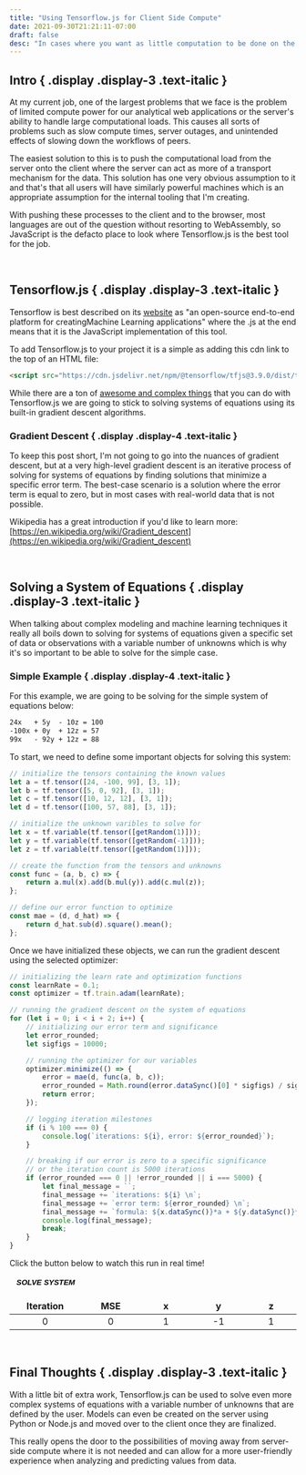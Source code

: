 ```yaml
---
title: "Using Tensorflow.js for Client Side Compute"
date: 2021-09-30T21:21:11-07:00
draft: false
desc: "In cases where you want as little computation to be done on the server, Tensorflow.js can be used as a great medium for client-side compute."
---
```


<div class="blog-post">

## Intro { .display .display-3 .text-italic }
At my current job, one of the largest problems that we face is the problem of limited compute
power for our analytical web applications or the server's ability to handle large computational 
loads. This causes all sorts of problems such as slow compute times, server outages, and 
unintended effects of slowing down the workflows of peers.

The easiest solution to this is to push the computational load from the server onto the client
where the server can act as more of a transport mechanism for the data. This solution has one 
very obvious assumption to it and that's that all users will have similarly powerful machines
which is an appropriate assumption for the internal tooling that I'm creating.

With pushing these processes to the client and to the browser, most languages are out of the
question without resorting to WebAssembly, so JavaScript is the defacto place to look where
Tensorflow.js is the best tool for the job. 

<br />

## Tensorflow.js { .display .display-3 .text-italic }
Tensorflow is best described on its [website](https://www.tensorflow.org/js) as 
"an open-source end-to-end platform for creatingMachine Learning applications" where the 
.js at the end means that it is the JavaScript implementation of this tool.

To add Tensorflow.js to your project it is a simple as adding this cdn link to the top
of an HTML file:
```HTML
<script src="https://cdn.jsdelivr.net/npm/@tensorflow/tfjs@3.9.0/dist/tf.min.js"></script>
```

While there are a ton of [awesome and complex things](https://www.tensorflow.org/js/demos) 
that you can do with Tensorflow.js we are going to stick to solving systems of equations 
using its built-in gradient descent algorithms.


###  Gradient Descent { .display .display-4 .text-italic }
To keep this post short, I'm not going to go into the nuances of gradient descent, but at a
very high-level gradient descent is an iterative process of solving for systems of equations
by finding solutions that minimize a specific error term. The best-case scenario is a solution 
where the error term is equal to zero, but in most cases with real-world data that is not
possible.

Wikipedia has a great introduction if you'd like to learn more: 
[https://en.wikipedia.org/wiki/Gradient_descent](https://en.wikipedia.org/wiki/Gradient_descent)

<br />

## Solving a System of Equations { .display .display-3 .text-italic }
When talking about complex modeling and machine learning techniques it really all boils down
to solving for systems of equations given a specific set of data or observations with a 
variable number of unknowns which is why it's so important to be able to solve for the 
simple case.


### Simple Example { .display .display-4 .text-italic }
For this example, we are going to be solving for the simple system of equations below:

```latex 
24x   + 5y  - 10z = 100
-100x + 0y  + 12z = 57
99x   - 92y + 12z = 88
```

To start, we need to define some important objects for solving this system: 

```javascript
// initialize the tensors containing the known values
let a = tf.tensor([24, -100, 99], [3, 1]);
let b = tf.tensor([5, 0, 92], [3, 1]);
let c = tf.tensor([10, 12, 12], [3, 1]);
let d = tf.tensor([100, 57, 88], [3, 1]);

// initialize the unknown varibles to solve for
let x = tf.variable(tf.tensor([getRandom(1)]));
let y = tf.variable(tf.tensor([getRandom(-1)]));
let z = tf.variable(tf.tensor([getRandom(1)]));

// create the function from the tensors and unknowns
const func = (a, b, c) => {
    return a.mul(x).add(b.mul(y)).add(c.mul(z));
};

// define our error function to optimize
const mae = (d, d_hat) => {
    return d_hat.sub(d).square().mean();
};
```

Once we have initialized these objects, we can run the gradient descent using the selected
optimizer:

```javascript
// initializing the learn rate and optimization functions
const learnRate = 0.1;
const optimizer = tf.train.adam(learnRate);

// running the gradient descent on the system of equations
for (let i = 0; i < i + 2; i++) {
    // initializing our error term and significance
    let error_rounded;
    let sigfigs = 10000;

    // running the optimizer for our variables
    optimizer.minimize(() => {
        error = mae(d, func(a, b, c));
        error_rounded = Math.round(error.dataSync()[0] * sigfigs) / sigfigs;
        return error;
    });

    // logging iteration milestones
    if (i % 100 === 0) {
        console.log(`iterations: ${i}, error: ${error_rounded}`);
    }

    // breaking if our error is zero to a specific significance
    // or the iteration count is 5000 iterations
    if (error_rounded === 0 || !error_rounded || i === 5000) {
        let final_message = ``;
        final_message += `iterations: ${i} \n`;
        final_message += `error term: ${error_rounded} \n`;
        final_message += `formula: ${x.dataSync()}*a + ${y.dataSync()}*b + ${z.dataSync()}*c = d`;
        console.log(final_message);
        break;
    }
}
```

Click the button below to watch this run in real time!

<div>
<script src="https://cdn.jsdelivr.net/npm/@tensorflow/tfjs@3.9.0/dist/tf.min.js"></script>

<style>
    .results-button {
        padding: .25rem .75rem;
        text-transform: uppercase;
        background-color: var(--gray3);
        border: 1px solid var(--gray2);
        box-shadow: -2.5px -2px 0px 0px var(--gray2);
        border-radius: 4px;
        font-weight: 600;
        font-style: italic;
    }

    #simple-results-table {
        border-collapse: collapse;
        box-shadow: -2.5px -2px 0px 0px var(--gray2);
    }

    #simple-results-table td,
    #simple-results-table th {
        width: clamp(8em, 10vh, 12em);
        text-align: center;
        border: 1px solid var(--gray2);
    }

    #simple-results-table th {
        background-color: var(--gray3);
    }
</style>

<button class="results-button" onclick="SolveSystem()">Solve System</button>

<table id="simple-results-table">
    <thead>
    <tr>
        <th>Iteration</th>
        <th>MSE</th>
        <th>x</th>
        <th>y</th>
        <th>z</th>
    </tr>
    </thead>
    <tbody>
    <tr>
        <td id="table-simple-iteration">0</td>
        <td id="table-simple-mse">0</td>
        <td id="table-simple-x">1</td>
        <td id="table-simple-y">-1</td>
        <td id="table-simple-z">1</td>
    </tr>
    </tbody>
</table>

<script>
    var isMobile = /iPhone|iPad|iPod|Android/i.test(navigator.userAgent);
    console.log(isMobile)

    // selecting the dom elements that we want to update
    let table_simple_iteration = document.getElementById(
    "table-simple-iteration"
    );
    let table_simple_mse = document.getElementById("table-simple-mse");
    let table_simple_x = document.getElementById("table-simple-x");
    let table_simple_y = document.getElementById("table-simple-y");
    let table_simple_z = document.getElementById("table-simple-z");

    // triggers solving the system of equations
    function SolveSystem() {
        new Promise((resolve) => {
            // initialize the tensors containing the known values
            let a = tf.tensor([24, -100, 99], [3, 1]);
            let b = tf.tensor([5, 0, 92], [3, 1]);
            let c = tf.tensor([10, 12, 12], [3, 1]);
            let d = tf.tensor([100, 57, 88], [3, 1]);

            // initialize the unknown varibles to solve for
            let x = tf.variable(tf.tensor([1]));
            let y = tf.variable(tf.tensor([-1]));
            let z = tf.variable(tf.tensor([1]));

            // create the function from the tensors and unknowns
            const func = (a, b, c) => {
                return a.mul(x).add(b.mul(y)).add(c.mul(z));
            };

            // define our error function to optimize
            const mse = (d, d_hat) => {
                return d_hat.sub(d).square().mean();
            };

            // setting the learning rate and the optimization function
            // we are going with the adam optimization function since it
            // adaptively updates the learning rate which leads to slower
            // iteration time, but better performance in the long
            // run when we are trying to estimate the parameters; by using
            // adam, we have a much better and more consitent time converging
            // to the true values of the varibles
            const learnRate = 0.1;
            const optimizer = tf.train.adam(learnRate);

            let i = 0;
            var intr = setInterval(() => {
            // initializing our error term and significance
            let error_rounded;
            let sigfigs = 10000;

            // running the optimizer for our variables
            optimizer.minimize(() => {
                error = mse(d, func(a, b, c));
                error_rounded =
                Math.round(error.dataSync()[0] * sigfigs) / sigfigs;
                return error;
            });

            // setting the displayed values
            table_simple_iteration.innerText = i;
            table_simple_mse.innerText = error_rounded;
            table_simple_x.innerText =
                Math.round(x.dataSync()[0] * sigfigs) / sigfigs;
            table_simple_y.innerText =
                Math.round(y.dataSync()[0] * sigfigs) / sigfigs;
            table_simple_z.innerText =
                Math.round(z.dataSync()[0] * sigfigs) / sigfigs;

            // breaking if our error is zero to a specific significance
            // or the iteration count is 5000 iterations
            if (error_rounded === 0 || !error_rounded || i === 2000) {
                clearInterval(intr);
            }

            // adding one to the iteration
            ++i;
            }, 0);

            // resolving the promise
            resolve();
        });
    }
</script>
</div>

<br />

## Final Thoughts { .display .display-3 .text-italic }
With a little bit of extra work, Tensorflow.js can be used to solve even more complex 
systems of equations with a variable number of unknowns that are defined by the user.
Models can even be created on the server using Python or Node.js and moved over to 
the client once they are finalized. 

This really opens the door to the possibilities of moving away from server-side compute
where it is not needed and can allow for a more user-friendly experience when analyzing
and predicting values from data.

</div>

